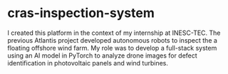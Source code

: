# cras-inspection-system
I created this platform in the context of my internship at INESC-TEC. The previous Atlantis project developed autonomous robots to inspect the a floating offshore wind farm. My role was to develop a full-stack system using an AI model in PyTorch to analyze drone images for defect identification in photovoltaic panels and wind turbines.
